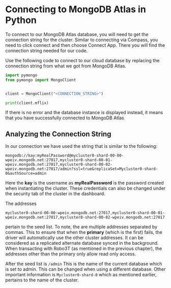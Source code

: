 # Connecting to MongoDB Atlas in Python

To connect to our MongoDB Atlas database, you will need to get the connection string for the cluster. Similar to connecting via Compass, you need to click connect and then choose Connect App. There you will find the connection string needed for our code.

Use the following code to connect to our cloud database by replacing the connection string from what we got from MongoDB Atlas.

```py
import pymongo
from pymongo import MongoClient


client = MongoClient("<CONNECTION_STRING>")

print(client.mflix)
```

If there is no error and the database instance is displayed instead, it means that you have successfully connected to MongoDB Atlas

## Analyzing the Connection String

In our connection we have used the string that is similar to the following:

`mongodb://kay:myRealPassword@mycluster0-shard-00-00-wpeiv.mongodb.net:27017,mycluster0-shard-00-01-wpeiv.mongodb.net:27017,mycluster0-shard-00-02-wpeiv.mongodb.net:27017/admin?ssl=true&replicaSet=Mycluster0-shard-0&authSource=admin`

Here the **kay** is the username as **myRealPassword** is the password created when instantiating the cluster. These credentials can also be changed under the security tab of the cluster in the dashboard.

The addresses

`mycluster0-shard-00-00-wpeiv.mongodb.net:27017,mycluster0-shard-00-01-wpeiv.mongodb.net:27017,mycluster0-shard-00-02-wpeiv.mongodb.net:27017`

pertain to the seed list. To note, the are multiple addresses separated by commas. This to ensure that when the **primary** \(which is the first\) fails, the driver will automatically use the other cluster addresses. It can be considered as a replicated alternate database synced in the background. When transacting with Robo3T \(as mentioned in the previous chapter\), the addresses other than the primary only allow read only access.

After the seed list is `/admin` This is the name of the current database which is set to admin. This can be changed when using a different database. Other important information is `Mycluster0-shard-0` which as mentioned earlier, pertains to the name of the cluster.

